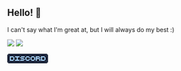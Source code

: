 ## Hello! 👋

I can't say what I'm great at, but I will always do my best :)
<div align="left">
  <img src="https://gitmystat.vercel.app/user?theme=blueberry&username=SpeedSonic0MC"/>
  <img src="https://gitmystat.vercel.app/top?theme=blueberry&username=SpeedSonic0MC&layout=bar"/>
</div>

<!-- The image I resized in paint.net is too large so I gonna shrink it to 22 instead of just uploading the shit again -->
<a href="https://discord.gg/DhwmRTHQSJ"><img src="https://raw.githubusercontent.com/SpeedSonic0MC/SpeedSonic0MC/main/assets/image_2024-08-22_140301067.png" height="22" width="94"/></a>
